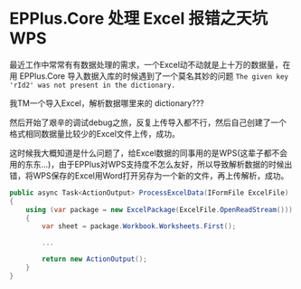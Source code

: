 # EPPlus.Core 处理 Excel 报错之天坑 WPS

最近工作中常常有有数据处理的需求，一个Excel动不动就是上十万的数据量，在用 EPPlus.Core 导入数据入库的时候遇到了一个莫名其妙的问题 `The given key 'rId2' was not present in the dictionary.`

我TM一个导入Excel，解析数据哪里来的 dictionary???

然后开始了艰辛的调试debug之旅，反复上传导入都不行，然后自己创建了一个格式相同数据量比较少的Excel文件上传，成功。

这时候我大概知道是什么问题了，给Excel数据的同事用的是WPS\(这辈子都不会用的东东...\)，由于EPPlus对WPS支持度不怎么友好，所以导致解析数据的时候出错，将WPS保存的Excel用Word打开另存为一个新的文件，再上传解析，成功。

```csharp
public async Task<ActionOutput> ProcessExcelData(IFormFile ExcelFile)
{
    using (var package = new ExcelPackage(ExcelFile.OpenReadStream()))
    {
        var sheet = package.Workbook.Worksheets.First();

        ...

        return new ActionOutput();
    }
}
```

